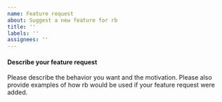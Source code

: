 ```yaml
---
name: Feature request
about: Suggest a new feature for rb
title: ''
labels: ''
assignees: ''
---
```



#### Describe your feature request

Please describe the behavior you want and the motivation. Please also provide
examples of how rb would be used if your feature request were added.
